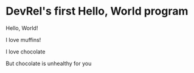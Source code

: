 # DevRel's first Hello, World program

Hello, World!

I love muffins!

I love chocolate

But chocolate is unhealthy for you
